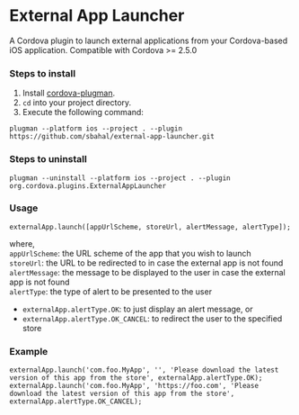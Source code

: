 # External App Launcher

A Cordova plugin to launch external applications from your Cordova-based iOS application.
Compatible with Cordova >= 2.5.0

### Steps to install

1. Install [cordova-plugman](https://github.com/apache/cordova-plugman).
2. ```cd``` into your project directory.
3. Execute the following command:

```
plugman --platform ios --project . --plugin https://github.com/sbahal/external-app-launcher.git
```

### Steps to uninstall

```
plugman --uninstall --platform ios --project . --plugin org.cordova.plugins.ExternalAppLauncher
```

### Usage

```
externalApp.launch([appUrlScheme, storeUrl, alertMessage, alertType]);
```
where,  
```appUrlScheme```: the URL scheme of the app that you wish to launch  
```storeUrl```: the URL to be redirected to in case the external app is not found  
```alertMessage```: the message to be displayed to the user in case the external app is not found  
```alertType```: the type of alert to be presented to the user
  * ```externalApp.alertType.OK```: to just display an alert message, or 
  * ```externalApp.alertType.OK_CANCEL```: to redirect the user to the specified store  

### Example

```
externalApp.launch('com.foo.MyApp', '', 'Please download the latest version of this app from the store', externalApp.alertType.OK);
externalApp.launch('com.foo.MyApp', 'https://foo.com', 'Please download the latest version of this app from the store', externalApp.alertType.OK_CANCEL);
```
